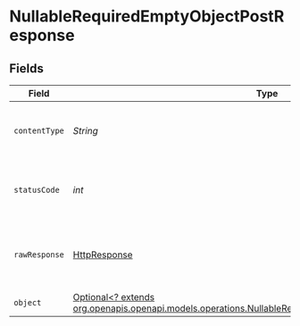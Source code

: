 # NullableRequiredEmptyObjectPostResponse


## Fields

| Field                                                                                                                                                                            | Type                                                                                                                                                                             | Required                                                                                                                                                                         | Description                                                                                                                                                                      |
| -------------------------------------------------------------------------------------------------------------------------------------------------------------------------------- | -------------------------------------------------------------------------------------------------------------------------------------------------------------------------------- | -------------------------------------------------------------------------------------------------------------------------------------------------------------------------------- | -------------------------------------------------------------------------------------------------------------------------------------------------------------------------------- |
| `contentType`                                                                                                                                                                    | *String*                                                                                                                                                                         | :heavy_check_mark:                                                                                                                                                               | HTTP response content type for this operation                                                                                                                                    |
| `statusCode`                                                                                                                                                                     | *int*                                                                                                                                                                            | :heavy_check_mark:                                                                                                                                                               | HTTP response status code for this operation                                                                                                                                     |
| `rawResponse`                                                                                                                                                                    | [HttpResponse<InputStream>](https://docs.oracle.com/en/java/javase/11/docs/api/java.net.http/java/net/http/HttpResponse.html)                                                    | :heavy_check_mark:                                                                                                                                                               | Raw HTTP response; suitable for custom response parsing                                                                                                                          |
| `object`                                                                                                                                                                         | [Optional<? extends org.openapis.openapi.models.operations.NullableRequiredEmptyObjectPostResponseBody>](../../models/operations/NullableRequiredEmptyObjectPostResponseBody.md) | :heavy_minus_sign:                                                                                                                                                               | OK                                                                                                                                                                               |